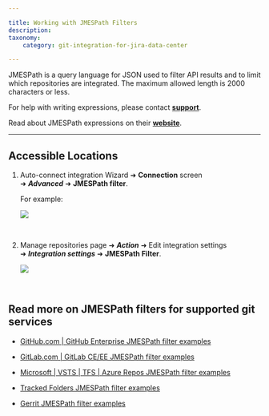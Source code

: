 ```yaml
---

title: Working with JMESPath Filters
description:
taxonomy:
    category: git-integration-for-jira-data-center

---
```

JMESPath is a query language for JSON used to filter API results and to limit which repositories are integrated. The maximum allowed length is 2000 characters or less.

For help with writing expressions, please contact [**support**](mailto:support@bigbrassband.com).

Read about JMESPath expressions on their [**website**](http://jmespath.org/).

* * *

## Accessible Locations

1.  Auto-connect integration Wizard ➜ **Connection** screen ➜ _**Advanced**_ ➜ **JMESPath filter**.

    For example:
    
    ![](https://bigbrassband.atlassian.net/wiki/download/attachments/135430238/jira-server-autoconnect-jmespath-cfg-loc.png?version=1&modificationDate=1609147226289&cacheVersion=1&api=v2)

    <br>

2.  Manage repositories page ➜ _**Action**_ ➜ Edit integration settings ➜ _**Integration settings**_ ➜ **JMESPath Filter**.

    ![](https://bigbrassband.atlassian.net/wiki/download/attachments/135430238/jira-server-edit-repo-settings-jmespath.png?version=1&modificationDate=1609147307303&cacheVersion=1&api=v2)

<br>

## Read more on JMESPath filters for supported git services

*   [GitHub.com | GitHub Enterprise JMESPath filter examples]()

*   [GitLab.com | GitLab CE/EE JMESPath filter examples]()

*   [Microsoft | VSTS | TFS | Azure Repos JMESPath filter examples]()

*   [Tracked Folders JMESPath filter examples]()

*   [Gerrit JMESPath filter examples]()

